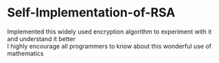 # Self-Implementation-of-RSA
Implemented this widely used encryption algorithm to experiment with it and understand it better
<br />I highly encourage all programmers to know about this wonderful use of mathematics
